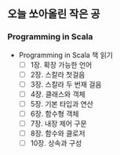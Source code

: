 ## 오늘 쏘아올린 작은 공

### Programming in Scala
- Programming in Scala 책 읽기
  - [ ] 1장. 확장 가능한 언어
  - [ ] 2장. 스칼라 첫걸음
  - [ ] 3장. 스칼라 두 번재 걸음
  - [ ] 4장. 클래스와 객체
  - [ ] 5장. 기본 타입과 연산
  - [ ] 6장. 함수형 객체
  - [ ] 7장. 내장 제어 구문
  - [ ] 8장. 함수와 클로저
  - [ ] 10장. 상속과 구성
